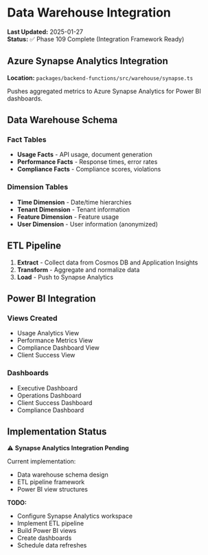 # Data Warehouse Integration

**Last Updated:** 2025-01-27  
**Status:** ✅ Phase 109 Complete (Integration Framework Ready)

## Azure Synapse Analytics Integration

**Location:** `packages/backend-functions/src/warehouse/synapse.ts`

Pushes aggregated metrics to Azure Synapse Analytics for Power BI dashboards.

## Data Warehouse Schema

### Fact Tables

- **Usage Facts** - API usage, document generation
- **Performance Facts** - Response times, error rates
- **Compliance Facts** - Compliance scores, violations

### Dimension Tables

- **Time Dimension** - Date/time hierarchies
- **Tenant Dimension** - Tenant information
- **Feature Dimension** - Feature usage
- **User Dimension** - User information (anonymized)

## ETL Pipeline

1. **Extract** - Collect data from Cosmos DB and Application Insights
2. **Transform** - Aggregate and normalize data
3. **Load** - Push to Synapse Analytics

## Power BI Integration

### Views Created

- Usage Analytics View
- Performance Metrics View
- Compliance Dashboard View
- Client Success View

### Dashboards

- Executive Dashboard
- Operations Dashboard
- Client Success Dashboard
- Compliance Dashboard

## Implementation Status

⚠️ **Synapse Analytics Integration Pending**

Current implementation:

- Data warehouse schema design
- ETL pipeline framework
- Power BI view structures

**TODO:**

- Configure Synapse Analytics workspace
- Implement ETL pipeline
- Build Power BI views
- Create dashboards
- Schedule data refreshes
